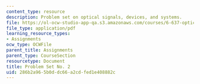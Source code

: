 ```yaml
---
content_type: resource
description: Problem set on optical signals, devices, and systems.
file: https://ol-ocw-studio-app-qa.s3.amazonaws.com/courses/6-637-optical-signals-devices-and-systems-spring-2003/286b2a965b0ddc66a2cdfed1e408882c_6637pset2.pdf
file_type: application/pdf
learning_resource_types:
- Assignments
ocw_type: OCWFile
parent_title: Assignments
parent_type: CourseSection
resourcetype: Document
title: Problem Set No. 2
uid: 286b2a96-5b0d-dc66-a2cd-fed1e408882c
---
```

